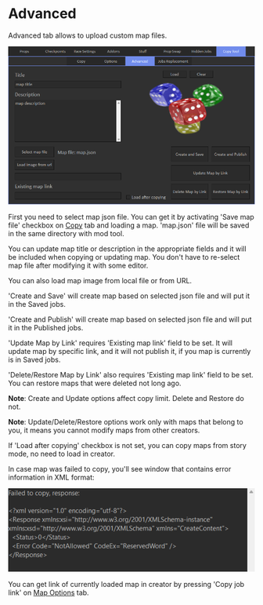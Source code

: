 # Advanced

Advanced tab allows to upload custom map files.

![Img5](../../assets/images/copy-tool/img05.png)

First you need to select map json file. You can get it by activating 'Save map file' checkbox on [Copy](../../../copy-tool/copy/overview) tab and loading a map.
'map.json' file will be saved in the same directory with mod tool.

You can update map title or description in the appropriate fields and it will be included when copying or updating map.
You don't have to re-select map file after modifying it with some editor.

You can also load map image from local file or from URL.

'Create and Save' will create map based on selected json file and will put it in the Saved jobs.

'Create and Publish' will create map based on selected json file and will put it in the Published jobs.

'Update Map by Link' requires 'Existing map link' field to be set. It will update map by specific link, and it will not publish it, if you map is currently is in Saved jobs.

'Delete/Restore Map by Link' also requires 'Existing map link' field to be set. You can restore maps that were deleted not long ago.

**Note**: Create and Update options affect copy limit. Delete and Restore do not.

**Note**: Update/Delete/Restore options work only with maps that belong to you, it means you cannot modify maps from other creators.

If 'Load after copying' checkbox is not set, you can copy maps from story mode, no need to load in creator.

In case map was failed to copy, you'll see window that contains error information in XML format:

![Img6](../../assets/images/copy-tool/img06.png)

You can get link of currently loaded map in creator by pressing 'Copy job link' on [Map Options](../../../race-settings/map-options/overview) tab.